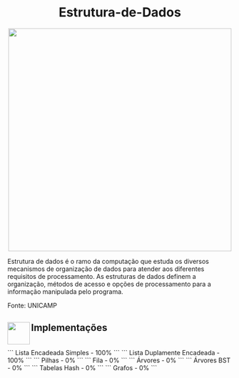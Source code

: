 <h1 align=center> Estrutura-de-Dados </h1>
<p align="center">
  <img width="500" src="https://www.luisdev.com.br/wp-content/uploads/2021/04/ESTRUTURA-DE-DADOS-COM-C.png">
 </p>

Estrutura de dados é o ramo da computação que estuda os diversos mecanismos de organização de dados para atender aos diferentes requisitos de processamento. As estruturas de dados definem a organização, métodos de acesso e opções de processamento para a informação manipulada pelo programa.

Fonte: UNICAMP

## Implementações <img align="left" width="50" src="https://www.stickersdevs.com.br/wp-content/uploads/2022/01/java-adesivo-sticker.png">
<br>
```
Lista Encadeada Simples - 100%
```
```
Lista Duplamente Encadeada - 100%
```
```
Pilhas - 0%
```
```
Fila - 0%
```
```
Árvores - 0%
```
```
Árvores BST - 0%
```
```
Tabelas Hash - 0%
```
```
Grafos - 0%
```
